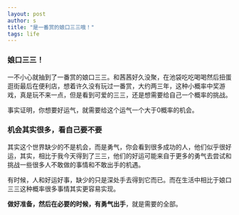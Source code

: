 ```yaml
---
layout: post
author: s
title: "是一番赏的娘口三三哦！"
tags: life
---
```


### 娘口三三！

一不小心就抽到了一番赏的娘口三三。和茜茜好久没聚，在池袋吃吃喝喝然后扭蛋逛街最后在便利店，想着许久没有玩过一番赏，大约两三年，这种小概率中奖游戏，真是玩不来一点，但是看到可爱的三三，还是想需要给自己一个概率的挑战。

事实证明，你想要好运气，就需要给这个运气一个大于0概率的机会。

### 机会其实很多，看自己要不要

其实这个世界缺少的不是机会，而是勇气，你会看到很多成功的人，他们似乎很好运，其实，相比于我今天得到了三三，他们的好运可能来自于更多的勇气去尝试和挑战一些很多人不敢做的事情和不敢出手的机遇。

有时候，人和好运好事，缺少的只是深处手去得到它而已。而在生活中相比于娘口三三这种概率很多事情其实更容易实现。

**做好准备，然后在必要的时候，有勇气出手**，就是需要的全部。
